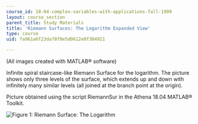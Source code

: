 ```yaml
---
course_id: 18-04-complex-variables-with-applications-fall-1999
layout: course_section
parent_title: Study Materials
title: 'Riemann Surfaces: The Logarithm Expanded View'
type: course
uid: fa961a6f23da78f0e5d0612e0f304921

---
```


(All images created with MATLAB® software)

Infinite spiral staircase-like Riemann Surface for the logarithm. The picture shows only three levels of the surface, which extends up and down with infinitely many similar levels (all joined at the branch point at the origin).

Picture obtained using the script RiemannSur in the Athena 18.04 MATLAB® Toolkit.

![Figure 1: Riemann Surface: The Logarithm](/courses/mathematics/18-04-complex-variables-with-applications-fall-1999/study-materials/riem_log_ZH.GIF)